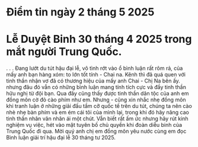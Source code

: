 # Điểm tin ngày 2 tháng 5 2025

# Lễ Duyệt Binh 30 tháng 4 2025 trong mắt người Trung Quốc.

. . . Đang lướt du tút hậu đại lễ, vô tình rớt vào ổ bình luận rất rôm rả, của mấy anh bạn hàng xóm: to lớn tốt tính - Chai na. Kênh thì đã quá quen với tinh thần nhận vơ đã có thương hiệu của mấy anh Chai - Chị Na bên ấy. nhưng đâu đó vẫn có những bình luận mang tính tích cực và đầy tinh thần hữu nghị từ đội bạn. Qua đây cũng thấy được tinh thần dân tộc của anh em đồng môn cờ đỏ cào phím như em. Nhưng - cũng xin nhắc nhẹ đồng môn khi tranh luận ở những giải đấu tầm cỡ quốc tế trên du tút, chúng ta nên cào nhè nhẹ bàn phím và em ém cái tôi của mình lại, trong khi đó hãy nâng cao tinh thần nhân văn nhân ái một chút. Vẫn biết rất ấm ức nhưng hãy rút kinh nghiệm vụ việc, hét vào mặt tuyên bố chủ quyền khi đoàn diễu binh của Trung Quốc đi qua. Mời quý anh chị em đồng môn yêu nước cùng em đọc Bình luận giải trí hậu đại lễ 30 tháng tư 2025.

